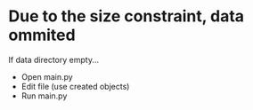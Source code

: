 # Due to the size constraint, data ommited  

If data directory empty...
- Open main.py
- Edit file (use created objects)
- Run main.py
